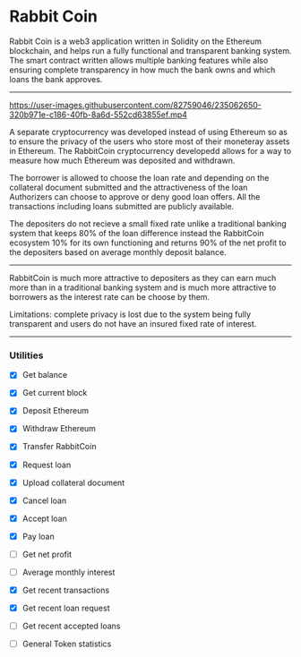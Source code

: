 # Rabbit Coin

Rabbit Coin is a web3 application written in Solidity on the Ethereum blockchain, and helps run a fully functional and transparent banking system. The smart contract written allows multiple banking features while also ensuring complete transparency in how much the bank owns and which loans the bank approves.

---



https://user-images.githubusercontent.com/82759046/235062650-320b971e-c186-40fb-8a6d-552cd63855ef.mp4



A separate cryptocurrency was developed instead of using Ethereum so as to ensure the privacy of the users who store most of their moneteray assets in Ethereum. The RabbitCoin cryptocurrency developedd allows for a way to measure how much Ethereum was deposited and withdrawn.

The borrower is allowed to choose the loan rate and depending on the collateral document submitted and the attractiveness of the loan Authorizers can choose to approve or deny good loan offers. All the transactions including loans submitted are publicly available.

The depositers do not recieve a small fixed rate unlike a traditional banking system that keeps 80% of the loan difference instead the RabbitCoin ecosystem 10% for its own functioning and returns 90% of the net profit to the depositers based on average monthly deposit balance.

---

RabbitCoin is much more attractive to depositers as they can earn much more than in a traditional banking system and is much more attractive to borrowers as the interest rate can be choose by them.

Limitations: complete privacy is lost due to the system being fully transparent and users do not have an insured fixed rate of interest.

---

### Utilities

- [x] Get balance
- [x] Get current block
- [x] Deposit Ethereum
- [x] Withdraw Ethereum
- [x] Transfer RabbitCoin
- [x] Request loan
- [x] Upload collateral document
- [x] Cancel loan
- [x] Accept loan
- [x] Pay loan
- [ ] Get net profit
- [ ] Average monthly interest
- [x] Get recent transactions
- [x] Get recent loan request
- [ ] Get recent accepted loans
- [ ] General Token statistics


